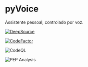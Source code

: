 # pyVoice

Assistente pessoal, controlado por voz.

[![DeepSource](https://deepsource.io/gh/pyVoice/pyVoice.svg/?label=active+issues)](https://deepsource.io/gh/pyVoice/pyVoice/?ref=repository-badge)

[![CodeFactor](https://www.codefactor.io/repository/github/pyvoice/pyvoice/badge)](https://www.codefactor.io/repository/github/pyvoice/pyvoice)

![CodeQL](https://github.com/pyVoice/pyVoice/workflows/CodeQL/badge.svg)

![PEP Analysis](https://github.com/pyVoice/pyVoice/workflows/PEP%20Analysis/badge.svg)
